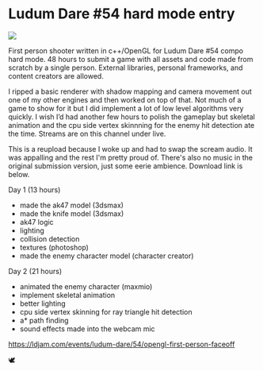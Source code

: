 # Ludum Dare #54 hard mode entry

![](https://www.principiaprogrammatica.com/dump/vlcsnap.png)

First person shooter written in c++/OpenGL for Ludum Dare #54 compo hard mode. 48 hours to submit a game with all assets and code made from scratch by a single person. External libraries, personal frameworks, and content creators are allowed. 

I ripped a basic renderer with shadow mapping and camera movement out one of my other engines and then worked on top of that. Not much of a game to show for it but I did implement a lot of low level algorithms very quickly. I wish I’d had another few hours to polish the gameplay but skeletal animation and the cpu side vertex skinnning for the enemy hit detection ate the time. Streams are on this channel under live.

This is a reupload because I woke up and had to swap the scream audio. It was appalling and the rest I'm pretty proud of. There's also no music in the original submission version, just some eerie ambience. Download link is below. 

Day 1 (13 hours)
* made the ak47 model (3dsmax)
* made the knife model (3dsmax)
* ak47 logic
* lighting
* collision detection
* textures (photoshop)
* made the enemy character model (character creator)

Day 2 (21 hours)
* animated the enemy character (maxmio)
* implement skeletal animation
* better lighting
* cpu side vertex skinning for ray triangle hit detection
* a* path finding
* sound effects made into the webcam mic

https://ldjam.com/events/ludum-dare/54/opengl-first-person-faceoff

🕊️
